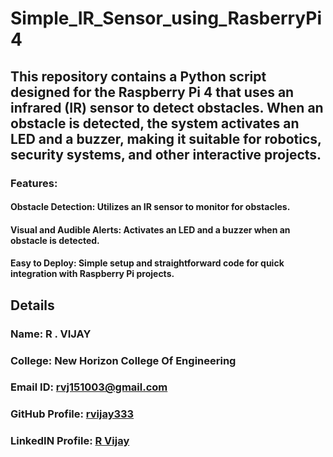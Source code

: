 # Simple_IR_Sensor_using_RasberryPi4

## This repository contains a Python script designed for the Raspberry Pi 4 that uses an infrared (IR) sensor to detect obstacles. When an obstacle is detected, the system activates an LED and a buzzer, making it suitable for robotics, security systems, and other interactive projects.
### Features:
#### Obstacle Detection: Utilizes an IR sensor to monitor for obstacles.
#### Visual and Audible Alerts: Activates an LED and a buzzer when an obstacle is detected.
#### Easy to Deploy: Simple setup and straightforward code for quick integration with Raspberry Pi projects.

## Details

### Name: R . VIJAY
### College: New Horizon College Of Engineering
### Email ID: rvj151003@gmail.com
### GitHub Profile: [rvijay333](https://github.com/rvijay333)
### LinkedIN Profile: [R Vijay](https://www.linkedin.com/in/r-vijay-5085022a4)
